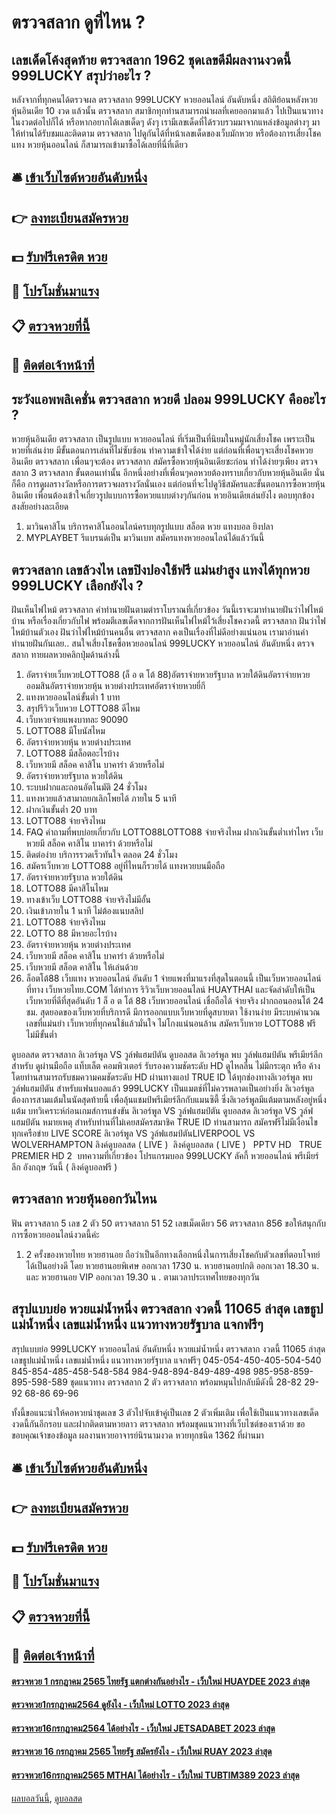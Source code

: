 # ตรวจสลาก ดูที่ไหน ?
## เลขเด็ดโค้งสุดท้าย ตรวจสลาก 1962 ชุดเลขดีมีผลงานงวดนี้ 999LUCKY สรุปว่าอะไร ?
หลังจากที่ทุกคนได้ตรวจผล ตรวจสลาก 999LUCKY หวยออนไลน์ อันดับหนึ่ง สถิติย้อนหลังหวยหุ้นอินเดีย 10 งวด แล้วนั้น ตรวจสลาก สมาชิกทุกท่านสามารถนำผลที่เคยออกมาแล้ว ไปเป็นแนวทางในงวดต่อไปก็ได้
หรือหากอยากได้เลขเด็ดๆ ดังๆ เรามีเลขเด็ดที่ได้รวบรวมมาจากแหล่งข้อมูลต่างๆ มาให้ท่านได้รับชมและติดตาม ตรวจสลาก ไปดูกันได้ที่หน้าเลขเด็ดของเว็บมักหวย หรือต้องการเสี่ยงโชคแทง หวยหุ้นออนไลน์ ก็สามารถเข้ามาซื้อได้เลยที่นี่ที่เดียว

## 🛎 [เข้าเว็บไซต์หวยอันดับหนึ่ง](https://bit.ly/3BG5bNw)
## 👉 [ลงทะเบียนสมัครหวย](https://bit.ly/3BG5bNw)
## 💵 [รับฟรีเครดิต หวย](https://bit.ly/3C3mvgS)
## 👑 [โปรโมชั่นมาแรง](https://bit.ly/3C3mvgS)
## 📋 [ตรวจหวยที่นี้](https://bit.ly/3C3mvgS)
## 📱 [ติดต่อเจ้าหน้าที่](https://bit.ly/3C3mvgS)

## ระวังแอพพลิเคชั่น ตรวจสลาก หวยดี ปลอม 999LUCKY คืออะไร ?
หวยหุ้นอินเดีย ตรวจสลาก เป็นรูปแบบ หวยออนไลน์ ที่เริ่มเป็นที่นิยมในหมู่นักเสี่ยงโชค เพราะเป็นหวยที่เล่นง่าย มีขั้นตอนการเล่นที่ไม่ซับซ้อน ทำความเข้าใจได้ง่าย แต่ก่อนที่เพื่อนๆจะเสี่ยงโชคหวยอินเดีย ตรวจสลาก เพื่อนๆจะต้อง ตรวจสลาก สมัครซื้อหวยหุ้นอินเดียซะก่อน ทำได้ง่ายๆเพียง ตรวจสลาก 3 ตรวจสลาก ขั้นตอนเท่านั้น อีกหนึ่งอย่างที่เพื่อนๆคอหวยต้องทราบเกี่ยวกับหวยหุ้นอินเดีย นั่นก็คือ การดูผลรางวัลหรือการตรวจผลรางวัลนั่นเอง
แต่ก่อนที่จะไปดูวิธีสมัครและขั้นตอนการซื้อหวยหุ้นอินเดีย เพื่อนต้องเข้าใจเกี่ยวรูปแบบการซื้อหวยแบบต่างๆกันก่อน
หวยอินเดียเล่นยังไง ตอบทุกข้องสงสัยอย่างละเอียด
1. มาวินคาสิโน บริการคาสิโนออนไลน์ครบทุกรูปแบบ สล็อต หวย แทงบอล ยิงปลา
2. MYPLAYBET รีแบรนด์เป็น มาวินเบท สมัครแทงหวยออนไลน์ได้แล้ววันนี้

## ตรวจสลาก เลขล้วงไห เลขปิงปองใช้ฟรี แม่นยำสูง แทงได้ทุกหวย 999LUCKY เลือกยังไง ?
ฝันเห็นไฟไหม้ ตรวจสลาก คำทำนายฝันตามตำราโบราณที่เกี่ยวข้อง วันนี้เราจะมาทำนายฝันว่าไฟไหม้บ้าน หรือเรื่องเกี่ยวกับไฟ พร้อมตีเลขเด็ดจากการฝันเห็นไฟไหม้ไว้เสี่ยงโชคงวดนี้ ตรวจสลาก ฝันว่าไฟไหม้บ้านตัวเอง ฝันว่าไฟไหม้บ้านคนอื่น ตรวจสลาก คงเป็นเรื่องที่ไม่ดีอย่างแน่นอน เรามาอ่านคำทำนายฝันกันเลย..
สนใจเสี่ยงโชคซื้อหวยออนไลน์ 999LUCKY หวยออนไลน์ อันดับหนึ่ง ตรวจสลาก ทายผลหวยคลิกปุ่มด้านล่างนี้
1. อัตราจ่ายเว็บหวยLOTTO88 (ล็ อ ต โต้ 88)อัตราจ่ายหวยรัฐบาล หวยใต้ดินอัตราจ่ายหวยออมสินอัตราจ่ายหวยหุ้น หวยต่างประเทศอัตราจ่ายหวยยี่กี
2. แทงหวยออนไลน์ขั้นต่ำ 1 บาท
3. สรุปรีวิวเว็บหวย LOTTO88 ดีไหม
4. เว็บหวยจ่ายแพงบาทละ 90090
5. LOTTO88 มีโบนัสไหม
6. อัตราจ่ายหวยหุ้น หวยต่างประเทศ
7. LOTTO88 มีสล็อตอะไรบ้าง
8. เว็บหวยมี สล็อค คาสิโน บาคาร่า ด้วยหรือไม่
9. อัตราจ่ายหวยรัฐบาล หวยใต้ดิน
10. ระบบฝากและถอนอัตโนมัติ 24 ชั่วโมง
11. แทงหวยแล้วสามาถยกเลิกโพยได้ ภายใน 5 นาที
12. ฝากเงินขั้นต่ำ 20 บาท
13. LOTTO88 จ่ายจริงไหม
14. FAQ คำถามที่พบบ่อยเกี่ยวกับ LOTTO88LOTTO88 จ่ายจริงไหม ฝากเงินขั้นต่ำเท่าไหร เว็บหวยมี สล็อค คาสิโน บาคาร่า ด้วยหรือไม่
15. ติดต่อง่าย บริการรวดเร็วทันใจ ตลอด 24 ชั่วโมง
16. สมัครเว็บหวย LOTTO88 อยู่ที่ไหนก็รวยได้ แทงหวยบนมือถือ
17. อัตราจ่ายหวยรัฐบาล หวยใต้ดิน
18. LOTTO88 มีคาสิโนไหม
19. ทางเข้าเว็บ LOTTO88 จ่ายจริงไม่มีอั้น
20. เงินเข้าภายใน 1 นาที ไม่ต้องแนบสลิป
21. LOTTO88 จ่ายจริงไหม
22. LOTTO 88 มีหวยอะไรบ้าง
23. อัตราจ่ายหวยหุ้น หวยต่างประเทศ
24. เว็บหวยมี สล็อค คาสิโน บาคาร่า ด้วยหรือไม่
25. เว็บหวยมี สล็อต คาสิโน ให้เล่นด้วย
26. ล็อตโต้88 เว็บแทง หวยออนไลน์ อันดับ 1 จ่ายแพงที่มาแรงที่สุดในตอนนี้ เป็นเว็บหวยออนไลน์ ที่ทาง เว็บหวยไทย.COM ได้ทำการ ริวิวเว็บหวยออนไลน์ HUAYTHAI และจัดลำดับให้เป็นเว็บหวยที่ดีที่สุดอันดับ 1 ล็ อ ต โต้ 88 เว็บหวยออนไลน์ เชื่อถือได้ จ่ายจริง ฝากถอนออนโต้ 24 ชม. สุดยอดของเว็บหวยที่บริการดี มีการออกแบบเว็บหวยที่ดูสบายตา ใช้งานง่าย มีระบบคำนวณเลขที่แม่นยำ เว็บหวยที่ทุกคนใช้แล้วมั่นใจ ไม่โกงแน่นอนล้าน สมัครเว็บหวย LOTTO88 ฟรี ไม่มีขั้นต่ำ

ดูบอลสด ตรวจสลาก ลิเวอร์พูล VS วูล์ฟแฮมป์ตัน
ดูบอลสด ลิเวอร์พูล พบ วูล์ฟแฮมป์ตัน พรีเมียร์ลีก สำหรับ ดูผ่านมือถือ แท็บเล็ต คอมพิวเตอร์ รับรองความชัดระดับ HD ดูไหลลื่น ไม่มีกระตุก หรือ ค้าง โดยท่านสามารถรับชมความคมชัดระดับ HD ผ่านทางแอป TRUE ID ได้ทุกช่องทางลิเวอร์พูล พบ วูล์ฟแฮมป์ตัน สำหรับแฟนบอลแล้ว 999LUCKY เป็นแมตช์ที่ไม่ควรพลาดเป็นอย่างยิ่ง ลิเวอร์พูลต้องการสามแต้มในนัดสุดท้ายนี้ เพื่อลุ้นแชมป์พรีเมียร์ลีกกับแมนซิตี้ ซึ่งลิเวอร์พูลมีแต้มตามหลังอยู่หนึ่งแต้ม
บทวิเคราะห์ก่อนเกมส์การแข่งขัน ลิเวอร์พูล VS วูล์ฟแฮมป์ตัน
ดูบอลสด ลิเวอร์พูล VS วูล์ฟแฮมป์ตัน
หมายเหตุ สำหรับท่านที่ไม่เคยสมัครสมาชิค TRUE ID ท่านสามารถ สมัครฟรีไม่มีเงื่อนไข ทุกเครือข่าย
LIVE SCORE ลิเวอร์พูล VS วูล์ฟแฮมป์ตันLIVERPOOL VS WOLVERHAMPTON
ลิงค์ดูบอลสด ( LIVE )
 ลิงค์ดูบอลสด ( LIVE ) 
 PPTV HD 
 TRUE PREMIER HD 2 
บทความที่เกี่ยวข้อง
โปรแกรมบอล 999LUCKY ลัคกี้ หวยออนไลน์ พรีเมียร์ลีก อังกฤษ วันนี้ ( ลิงค์ดูบอลฟรี )

## ตรวจสลาก หวยหุ้นออกวันไหน
ฟัน ตรวจสลาก 5
เลข 2 ตัว 50 ตรวจสลาก 51 52
เลขเม็ดเดียว 56 ตรวจสลาก 856
ขอให้สนุกกับการซื้อหวยออนไลน์งวดนี้ค่ะ
1. 2 ครั้งของหวยไทย หวยฮานอย ถือว่าเป็นอีกทางเลือกหนึ่งในการเสี่ยงโชคกับตัวเลขที่ตอบโจทย์ได้เป็นอย่างดี โดย หวยฮานอยพิเศษ ออกเวลา 1730 น. หวยฮานอยปกติ ออกเวลา 18.30 น. และ หวยฮานอย VIP ออกเวลา 19.30 น . ตามเวลาประเทศไทยของทุกวัน

## สรุปแบบย่อ หวยแม่น้ำหนึ่ง ตรวจสลาก งวดนี้ 11065 ล่าสุด เลขธูปแม่น้ำหนึ่ง เลขแม่น้ำหนึ่ง แนวทางหวยรัฐบาล แจกฟรีๆ
สรุปแบบย่อ 999LUCKY หวยออนไลน์ อันดับหนึ่ง หวยแม่น้ำหนึ่ง ตรวจสลาก งวดนี้ 11065 ล่าสุด เลขธูปแม่น้ำหนึ่ง เลขแม่น้ำหนึ่ง แนวทางหวยรัฐบาล แจกฟรีๆ 045-054-450-405-504-540
845-854-485-458-548-584
984-948-894-849-489-498
985-958-859-895-598-589
ชุดแนวทาง ตรวจสลาก 2 ตัว ตรวจสลาก พร้อมหมุนไปกลับมีดังนี้
28-82
29-92
68-86
69-96

ทั้งนี้ขอแนะนำให้คอหวยนำชุดเลข 3 ตัวไปจับเข้าคู่เป็นเลข 2 ตัวเพิ่มเติม เพื่อใช้เป็นแนวทางเลขเด็ดงวดนี้กันอีกรอบ และฝากติดตามหวยลาว ตรวจสลาก พร้อมชุดแนวทางที่เว็บไซต์ของเราด้วย
ขอขอบคุณเจ้าของข้อมูล
ผลงานหวยอาจารย์นิรนามงวด หวยทุกชนิด 1362 ที่ผ่านมา

## 🛎 [เข้าเว็บไซต์หวยอันดับหนึ่ง](https://bit.ly/3BG5bNw)
## 👉 [ลงทะเบียนสมัครหวย](https://bit.ly/3BG5bNw)
## 💵 [รับฟรีเครดิต หวย](https://bit.ly/3C3mvgS)
## 👑 [โปรโมชั่นมาแรง](https://bit.ly/3C3mvgS)
## 📋 [ตรวจหวยที่นี้](https://bit.ly/3C3mvgS)
## 📱 [ติดต่อเจ้าหน้าที่](https://bit.ly/3C3mvgS)

#### [ตรวจหวย 1 กรกฎาคม 2565 ไทยรัฐ แตกต่างกันอย่างไร - เว็บใหม่ HUAYDEE 2023 ล่าสุด](https://atom.io/themes/ตรวจหวย%201%20กรกฎาคม%202565%20ไทยรัฐ%20แตกต่างกันอย่างไร%20-%20เว็บใหม่%20huaydee%202023%20ล่าสุด)
#### [ตรวจหวย1กรกฎาคม2564 ดูยังไง - เว็บใหม่ LOTTO 2023 ล่าสุด](https://atom.io/themes/ตรวจหวย1กรกฎาคม2564%20ดูยังไง%20-%20เว็บใหม่%20lotto%202023%20ล่าสุด)
#### [ตรวจหวย16กรกฎาคม2564 ได้อย่างไร - เว็บใหม่ JETSADABET 2023 ล่าสุด](https://atom.io/themes/ตรวจหวย16กรกฎาคม2564%20ได้อย่างไร%20-%20เว็บใหม่%20jetsadabet%202023%20ล่าสุด)
#### [ตรวจหวย 16 กรกฎาคม 2565 ไทยรัฐ สมัครยังไง - เว็บใหม่ RUAY 2023 ล่าสุด](https://atom.io/themes/ตรวจหวย%2016%20กรกฎาคม%202565%20ไทยรัฐ%20สมัครยังไง%20-%20เว็บใหม่%20ruay%202023%20ล่าสุด)
#### [ตรวจหวย16กรกฎาคม2565 MTHAI ได้อย่างไร - เว็บใหม่ TUBTIM389 2023 ล่าสุด](https://atom.io/themes/ตรวจหวย16กรกฎาคม2565%20mthai%20ได้อย่างไร%20-%20เว็บใหม่%20tubtim389%202023%20ล่าสุด)

[ผลบอลวันนี้](https://siamsport.tv "ผลบอลวันนี้"), [ดูบอลสด](https://siamsport.tv/ดูบอลสด "ดูบอลสด")